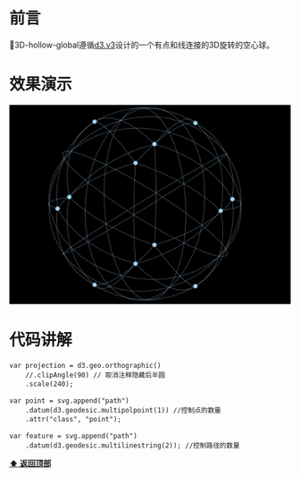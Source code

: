 # 前言

3D-hollow-global遵循[d3.v3](https://github.com/d3/d3)设计的一个有点和线连接的3D旋转的空心球。

# 效果演示

![screenshot](screenshot.gif)

# 代码讲解

```
var projection = d3.geo.orthographic()  
    //.clipAngle(90) // 取消注释隐藏后半圆
    .scale(240);
```
```
var point = svg.append("path")  
    .datum(d3.geodesic.multipolpoint(1)) //控制点的数量  
    .attr("class", "point"); 
```
```
var feature = svg.append("path")  
    .datum(d3.geodesic.multilinestring(2)); //控制路径的数量  

```
**[:arrow_up: 返回顶部](#前言)**